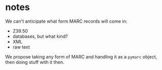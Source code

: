 # notes

We can't anticipate what form MARC records will come in:
* Z39.50
* databases, but what kind?
* XML
* raw text

We propose taking any form of MARC and handling it as a `pymarc` object, then doing stuff with it then.

